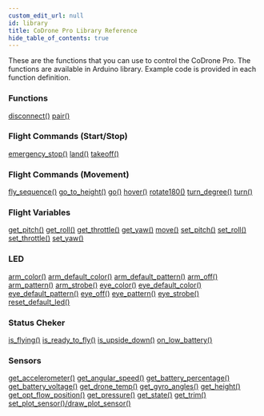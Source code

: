 ```yaml
---
custom_edit_url: null
id: library
title: CoDrone Pro Library Reference
hide_table_of_contents: true
---
```


These are the functions that you can use to control the CoDrone Pro. The functions are available in Arduino library. Example code is provided in each function definition.

<div class="boxLanding">
  <div class="parentContainer">
  <div class="box-reference-shadow">
  <h3>Functions</h3>
    <a href="/doc-v2/docs/codrone-pro/python/connection/disconnect">disconnect()</a>
    <a href="/doc-v2/docs/codrone-pro/python/connection/pair">pair()</a>
    <br />
   </div>
    <div class="box-reference-shadow margin-top-30"> 
        <h3>Flight Commands (Start/Stop)</h3>
            <a href="/doc-v2/docs/codrone-pro/python/flight-commands-start-stop/emergency-stop">emergency_stop()</a>
            <a href="/doc-v2/docs/codrone-pro/python/flight-commands-start-stop/land">land()</a>
            <a href="/doc-v2/docs/codrone-pro/python/flight-commands-start-stop/take-off">takeoff()</a>
    </div>
    <div class="box-reference-shadow margin-top-30"> 
        <h3>Flight Commands (Movement)</h3>
        <a href="/doc-v2/docs/codrone-pro/python/flight-commands-movement/fly-sequence">fly_sequence()</a>
        <a href="/doc-v2/docs/codrone-pro/python/flight-commands-movement/go-to-height">go_to_height()</a>
        <a href="/doc-v2/docs/codrone-pro/python/flight-commands-movement/go">go()</a>
        <a href="/doc-v2/docs/codrone-pro/python/flight-commands-movement/hover">hover()</a>
        <a href="/doc-v2/docs/codrone-pro/python/flight-commands-movement/rotate-180">rotate180()</a>
        <a href="/doc-v2/docs/codrone-pro/python/flight-commands-movement/turn-degree">turn_degree()</a>
        <a href="/doc-v2/docs/codrone-pro/python/flight-commands-movement/turn">turn()</a>
  </div>
  </div>
  <div  class="parentContainer">
    <div class="boxLanding">
       <div class="box-reference-shadow"> 
            <h3> Flight Variables</h3>
            <a href="/doc-v2/docs/codrone-pro/python/flight-variables/get-pitch">get_pitch()</a>
            <a href="/doc-v2/docs/codrone-pro/python/flight-variables/get-roll">get_roll()</a>
            <a href="/doc-v2/docs/codrone-pro/python/flight-variables/get-throttle">get_throttle()</a>
            <a href="/doc-v2/docs/codrone-pro/python/flight-variables/get-yaw">get_yaw()</a>
            <a href="/doc-v2/docs/codrone-pro/python/flight-variables/move">move()</a>
            <a href="/doc-v2/docs/codrone-pro/python/flight-variables/set-pitch">set_pitch()</a>
            <a href="/doc-v2/docs/codrone-pro/python/flight-variables/set-roll">set_roll()</a>
            <a href="/doc-v2/docs/codrone-pro/python/flight-variables/set-throttle">set_throttle()</a>
            <a href="/doc-v2/docs/codrone-pro/python/flight-variables/set-yaw">set_yaw()</a>      
        </div>
    </div>
     <div class="box-reference-shadow margin-top-30">       
          <h3> LED</h3>
          <a href="/doc-v2/docs/codrone-pro/python/led/arm-color">arm_color()</a>
          <a href="/doc-v2/docs/codrone-pro/python/led/arm-default-color">arm_default_color()</a>
          <a href="/doc-v2/docs/codrone-pro/python/led/arm-default-pattern">arm_default_pattern()</a>
          <a href="/doc-v2/docs/codrone-pro/python/led/arm-off">arm_off()</a>
          <a href="/doc-v2/docs/codrone-pro/python/led/arm-pattern">arm_pattern()</a>
          <a href="/doc-v2/docs/codrone-pro/python/led/arm-strobe">arm_strobe()</a>
          <a href="/doc-v2/docs/codrone-pro/python/led/eye-color">eye_color()</a>
          <a href="/doc-v2/docs/codrone-pro/python/led/eye-default-color">eye_default_color()</a>
          <a href="/doc-v2/docs/codrone-pro/python/led/eye-default-pattern">eye_default_pattern()</a>
          <a href="/doc-v2/docs/codrone-pro/python/led/eye-off">eye_off()</a>
          <a href="/doc-v2/docs/codrone-pro/python/led/eye-pattern">eye_pattern()</a>
          <a href="/doc-v2/docs/codrone-pro/python/led/eye-strobe">eye_strobe()</a>
          <a href="/doc-v2/docs/codrone-pro/python/led/reset-default-led">reset_default_led()</a> 
        </div>
  </div>
  <div  class="parentContainer">
    <div class="boxLanding">
       <div class="box-reference-shadow"> 
            <h3>Status Cheker</h3>
            <a href="/doc-v2/docs/codrone-pro/python/status-checkers/is-fliying">is_flying()</a>
            <a href="/doc-v2/docs/codrone-pro/python/status-checkers/is-ready-to-fly">is_ready_to_fly()</a>
            <a href="/doc-v2/docs/codrone-pro/python/status-checkers/is-upside-down">is_upside_down()</a>
            <a href="/doc-v2/docs/codrone-pro/python/status-checkers/on-low-battery">on_low_battery()</a>
        </div>
    </div>
     <div class="box-reference-shadow margin-top-30"> 
            <h3>Sensors</h3>
            <a href="/doc-v2/docs/codrone-pro/python/sensors/get-accelerometer">get_accelerometer()</a>
            <a href="/doc-v2/docs/codrone-pro/python/sensors/get-angular-speed">get_angular_speed()</a>
            <a href="/doc-v2/docs/codrone-pro/python/sensors/get-battery-percentage">get_battery_percentage()</a>
            <a href="/doc-v2/docs/codrone-pro/python/sensors/get-battery-voltage">get_battery_voltage()</a>
            <a href="/doc-v2/docs/codrone-pro/python/sensors/get-drone-temp">get_drone_temp()</a>
            <a href="/doc-v2/docs/codrone-pro/python/sensors/get-gyro-angles">get_gyro_angles()</a>
            <a href="/doc-v2/docs/codrone-pro/python/sensors/get-height">get_height()</a>
            <a href="/docs/codrone-pro/python/sensors/get-opt-flow-position">get_opt_flow_position()</a>
            <a href="/doc-v2/docs/codrone-pro/python/sensors/get-pressure">get_pressure()</a>
            <a href="/doc-v2/docs/codrone-pro/python/sensors/get-state">get_state()</a>
            <a href="/doc-v2/docs/codrone-pro/python/sensors/get-trim">get_trim()</a>
            <a href="/doc-v2/docs/codrone-pro/python/sensors/set-plot-sensor">set_plot_sensor()/draw_plot_sensor()</a>
        </div>
  </div>
</div>
<div class="boxLanding marginTop25">


</div>

